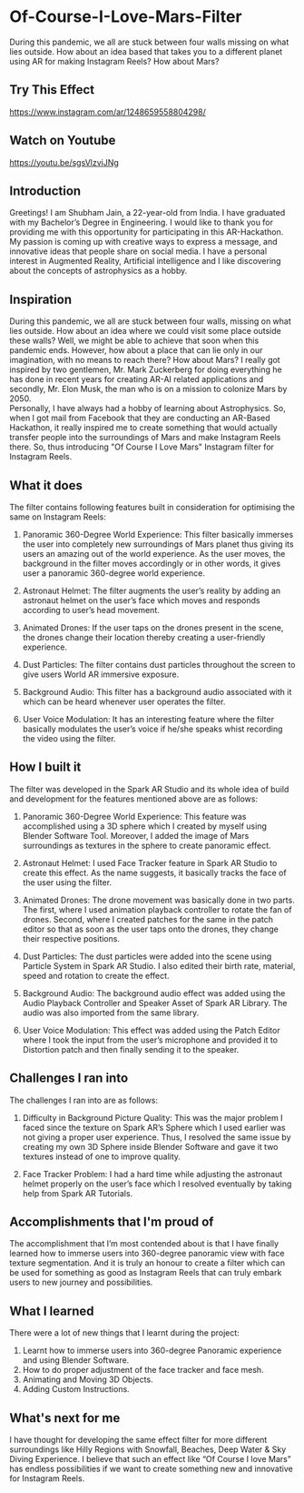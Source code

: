 # Of-Course-I-Love-Mars-Filter
During this pandemic, we all are stuck between four walls missing on what lies outside. How about an idea based that takes you to a different planet using AR for making Instagram Reels? How about Mars?

## Try This Effect
https://www.instagram.com/ar/1248659558804298/

## Watch on Youtube
https://youtu.be/sgsVlzviJNg

## Introduction
Greetings! I am Shubham Jain, a 22-year-old from India. I have graduated with my Bachelor’s Degree in Engineering. I would like to thank you for providing me with this opportunity for participating in this AR-Hackathon. 
My passion is coming up with creative ways to express a message, and innovative ideas that people share on social media. I have a personal interest in Augmented Reality, Artificial intelligence and I like discovering about the concepts of astrophysics as a hobby. 

## Inspiration
During this pandemic, we all are stuck between four walls, missing on what lies outside. How about an idea where we could visit some place outside these walls? Well, we might be able to achieve that soon when this pandemic ends. However, how about a place that can lie only in our imagination, with no means to reach there? How about Mars?
I really got inspired by two gentlemen, Mr. Mark Zuckerberg for doing everything he has done in recent years for creating AR-AI related applications and secondly, Mr. Elon Musk, the man who is on a mission to colonize Mars by 2050.   
Personally, I have always had a hobby of learning about Astrophysics. So, when I got mail from Facebook that they are conducting an AR-Based Hackathon, it really inspired me to create something that would actually transfer people into the surroundings of Mars and make Instagram Reels there. So, thus introducing "Of Course I Love Mars" Instagram filter for Instagram Reels.

## What it does
The filter contains following features built in consideration for optimising the same on Instagram Reels:
1.	Panoramic 360-Degree World Experience: This filter basically immerses the user into completely new surroundings of Mars planet thus giving its users an amazing out of the world experience. As the user moves, the background in the filter moves accordingly or in other words, it gives user a panoramic 360-degree world experience.

2.	Astronaut Helmet: The filter augments the user’s reality by adding an astronaut helmet on the user’s face which moves and responds according to user’s head movement.

3.	Animated Drones: If the user taps on the drones present in the scene, the drones change their location thereby creating a user-friendly experience.

4.	Dust Particles: The filter contains dust particles throughout the screen to give users World AR immersive exposure.

5.	Background Audio: This filter has a background audio associated with it which can be heard whenever user operates the filter.

6.	User Voice Modulation: It has an interesting feature where the filter basically modulates the user’s voice if he/she speaks whist recording the video using the filter.


## How I built it
The filter was developed in the Spark AR Studio and its whole idea of build and development for the features mentioned above are as follows:
1.	Panoramic 360-Degree World Experience: This feature was accomplished using a 3D sphere which I created by myself using Blender Software Tool. Moreover, I added the image of Mars surroundings as textures in the sphere to create panoramic effect.

2.	Astronaut Helmet: I used Face Tracker feature in Spark AR Studio to create this effect. As the name suggests, it basically tracks the face of the user using the filter.

3.	Animated Drones: The drone movement was basically done in two parts. The first, where I used animation playback controller to rotate the fan of drones. Second, where I created patches for the same in the patch editor so that as soon as the user taps onto the drones, they change their respective positions.

4.	Dust Particles: The dust particles were added into the scene using Particle System in Spark AR Studio. I also edited their birth rate, material, speed and rotation to create the effect.

5.	Background Audio: The background audio effect was added using the Audio Playback Controller and Speaker Asset of Spark AR Library. The audio was also imported from the same library.

6.	User Voice Modulation: This effect was added using the Patch Editor where I took the input from the user’s microphone and provided it to Distortion patch and then finally sending it to the speaker.
## Challenges I ran into
The challenges I ran into are as follows:
1.	Difficulty in Background Picture Quality: This was the major problem I faced since the texture on Spark AR’s Sphere which I used earlier was not giving a proper user experience. Thus, I resolved the same issue by creating my own 3D Sphere inside Blender Software and gave it two textures instead of one to improve quality.

2.	Face Tracker Problem: I had a hard time while adjusting the astronaut helmet properly on the user’s face which I resolved eventually by taking help from Spark AR Tutorials.
## Accomplishments that I'm proud of
The accomplishment that I’m most contended about is that I have finally learned how to immerse users into 360-degree panoramic view with face texture segmentation. And it is truly an honour to create a filter which can be used for something as good as Instagram Reels that can truly embark users to new journey and possibilities.
## What I learned
There were a lot of new things that I learnt during the project:
1.	Learnt how to immerse users into 360-degree Panoramic experience and using Blender Software.
2.	How to do proper adjustment of the face tracker and face mesh.
3.	Animating and Moving 3D Objects. 
4.	Adding Custom Instructions.
## What's next for me
I have thought for developing the same effect filter for more different surroundings like Hilly Regions with Snowfall, Beaches, Deep Water & Sky Diving Experience. I believe that such an effect like “Of Course I love Mars” has endless possibilities if we want to create something new and innovative for Instagram Reels.

